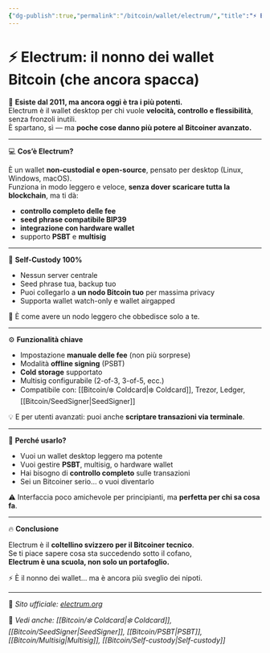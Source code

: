 ```yaml
---
{"dg-publish":true,"permalink":"/bitcoin/wallet/electrum/","title":"⚡ Electrum: il nonno dei wallet Bitcoin (che ancora spacca)","tags":["Bitcoin","Wallet","Electrum","Desktop","SelfCustody","PSBT"]}
---
```



# ⚡ Electrum: il nonno dei wallet Bitcoin (che ancora spacca)

📜 **Esiste dal 2011, ma ancora oggi è tra i più potenti.**  
Electrum è il wallet desktop per chi vuole **velocità, controllo e flessibilità**, senza fronzoli inutili.  
È spartano, sì — ma **poche cose danno più potere al Bitcoiner avanzato.**

---

💻 **Cos’è Electrum?**

È un wallet **non-custodial e open-source**, pensato per desktop (Linux, Windows, macOS).  
Funziona in modo leggero e veloce, **senza dover scaricare tutta la blockchain**, ma ti dà:
- **controllo completo delle fee**
- **seed phrase compatibile BIP39**
- **integrazione con hardware wallet**
- supporto **PSBT** e **multisig**

---

🔐 **Self-Custody 100%**

- Nessun server centrale
- Seed phrase tua, backup tuo
- Puoi collegarlo a **un nodo Bitcoin tuo** per massima privacy
- Supporta wallet watch-only e wallet airgapped

🎯 È come avere un nodo leggero che obbedisce solo a te.

---

⚙️ **Funzionalità chiave**

- Impostazione **manuale delle fee** (non più sorprese)  
- Modalità **offline signing** (PSBT)  
- **Cold storage** supportato  
- Multisig configurabile (2-of-3, 3-of-5, ecc.)  
- Compatibile con: [[Bitcoin/❄️ Coldcard\|❄️ Coldcard]], Trezor, Ledger, [[Bitcoin/SeedSigner\|SeedSigner]]

💡 E per utenti avanzati: puoi anche **scriptare transazioni via terminale**.

---

🧠 **Perché usarlo?**

- Vuoi un wallet desktop leggero ma potente  
- Vuoi gestire **PSBT**, multisig, o hardware wallet  
- Hai bisogno di **controllo completo** sulle transazioni  
- Sei un Bitcoiner serio… o vuoi diventarlo

⚠️ Interfaccia poco amichevole per principianti, ma **perfetta per chi sa cosa fa**.

---

🔥 **Conclusione**

Electrum è il **coltellino svizzero per il Bitcoiner tecnico**.  
Se ti piace sapere cosa sta succedendo sotto il cofano,  
**Electrum è una scuola, non solo un portafoglio.**

⚡ È il nonno dei wallet… ma è ancora più sveglio dei nipoti.

---

🔗 _Sito ufficiale: [electrum.org](https://electrum.org)_

📎 _Vedi anche: [[Bitcoin/❄️ Coldcard\|❄️ Coldcard]], [[Bitcoin/SeedSigner\|SeedSigner]], [[Bitcoin/PSBT\|PSBT]], [[Bitcoin/Multisig\|Multisig]], [[Bitcoin/Self-custody\|Self-custody]]_